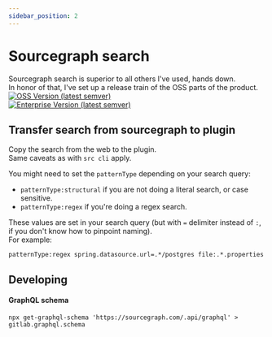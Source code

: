 ```yaml
---
sidebar_position: 2
---
```


# Sourcegraph search

Sourcegraph search is superior to all others I've used, hands down.  
In honor of that, I've set up a release train of the OSS parts of the product.  
[![OSS Version (latest semver)](https://img.shields.io/docker/v/jensim/sourcegraph-server-oss?sort=semver&label=sourcegraph%20OSS%20version)][docker_hub_oss]  
[![Enterprise Version (latest semver)](https://img.shields.io/docker/v/sourcegraph/server?color=orange&label=sourcegraph%20enterprise%20version&logo=sourcegraph&sort=semver)][docker_sg]

## Transfer search from sourcegraph to plugin
Copy the search from the web to the plugin.  
Same caveats as with `src cli` apply.

You might need to set the `patternType` depending on your search query:

- `patternType:structural` if you are not doing a literal search, or case sensitive.
- `patternType:regex` if you're doing a regex search.

These values are set in your search query (but with `=` delimiter instead of `:`, if you don't know how to pinpoint naming).  
For example:

```
patternType:regex spring.datasource.url=.*/postgres file:.*.properties
```

## Developing

#### GraphQL schema
```shell
npx get-graphql-schema 'https://sourcegraph.com/.api/graphql' > gitlab.graphql.schema
```

[docker_hub_oss]: https://hub.docker.com/r/jensim/sourcegraph-server-oss/tags?page=1&ordering=last_updated
[docker_sg]: https://hub.docker.com/r/sourcegraph/server
